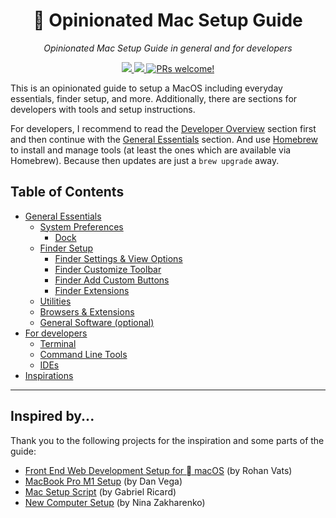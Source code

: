 <div align="center">
  <h1> Opinionated Mac Setup Guide</h1>
  <p>
    <em>Opinionated Mac Setup Guide in general and for developers</em>
  </p>
  <p>
    <a href="https://github.com/niklas1simakov/mac-setup-guide">
      <img src="https://img.shields.io/badge/macOS-15.3-blue.svg" />
    </a>
    <a href="https://github.com/niklas1simakov/mac-setup-guide">
      <img src="https://img.shields.io/github/last-commit/niklas1simakov/mac-setup-guide.svg" />
    </a>
    <a href="https://github.com/niklas1simakov/mac-setup-guide/blob/main/CONTRIBUTING.md">
      <img src="https://img.shields.io/badge/PRs-welcome-brightgreen.svg" alt="PRs welcome!" />
    </a>
  </p>
</div>

This is an opinionated guide to setup a MacOS including everyday essentials, finder setup, and more. Additionally, there are sections for developers with tools and setup instructions.

For developers, I recommend to read the [Developer Overview](sections/developers/developer_overview.md) section first and then continue with the [General Essentials](sections/general/general_overview.md) section. And use [Homebrew](https://brew.sh/) to install and manage tools (at least the ones which are available via Homebrew). Because then updates are just a `brew upgrade` away.

## Table of Contents

- [General Essentials](sections/general/general_overview.md)
  - [System Preferences](sections/general/system_preferences.md)
    - [Dock](sections/general/system_preferences.md#dock-settings)
  - [Finder Setup](sections/general/finder_setup.md)
    - [Finder Settings & View Options](sections/general/finder_setup.md#finder-settings)
    - [Finder Customize Toolbar](sections/general/finder_setup.md#customize-toolbar)
    - [Finder Add Custom Buttons](sections/general/finder_add_custom_buttons.md)
    - [Finder Extensions](sections/general/finder_setup.md#finder-extensions)
  - [Utilities](sections/general/utilities.md)
  - [Browsers & Extensions](sections/general/browsers_and_extensions.md)
  - [General Software (optional)](sections/general/general_software.md)
- [For developers](sections/developers/developer_overview.md)
  - [Terminal](sections/developers/developer_overview.md#terminal)
  - [Command Line Tools](sections/developers/developer_overview.md#command-line-tools)
  - [IDEs](sections/developers/developer_overview.md#ides)
- [Inspirations](#inspired-by)

---

## Inspired by...

Thank you to the following projects for the inspiration and some parts of the guide:

- [Front End Web Development Setup for  macOS](https://github.com/rohankvats/mac-setup?tab=readme-ov-file) (by Rohan Vats)
- [MacBook Pro M1 Setup](https://github.com/danvega/new-macbook-setup/blob/master/2021/README.md) (by Dan Vega)
- [Mac Setup Script](https://github.com/gricard/new-mac/blob/master/setup.sh) (by Gabriel Ricard)
- [New Computer Setup](https://github.com/nnja/new-computer) (by Nina Zakharenko)
